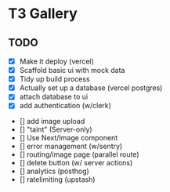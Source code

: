 # T3 Gallery

## TODO

- [x] Make it deploy (vercel)
- [x] Scaffold basic ui with mock data
- [x] Tidy up build process
- [x] Actually set up a database (vercel postgres)
- [x] attach database to ui
- [x] add authentication (w/clerk)
- [] add image upload
- [] "taint" (Server-only)
- [] Use Next/Image component
- [] error management (w/sentry)
- [] routing/image page (parallel route)
- [] delete button (w/ server actions)
- [] analytics (posthog)
- [] ratelimiting (upstash)